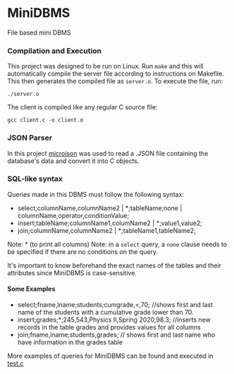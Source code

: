 # MiniDBMS
File based mini DBMS 


### Compilation and Execution
This project was designed to be run on Linux. 
Run `make` and this will automatically compile the server file according to instructions on Makefile. This then generates the compiled file as `server.o`. To execute the file, run:


```
./server.o
```
The client is compiled like any regular C source file:
```
gcc client.c -o client.o
```


### JSON Parser
In this project [microjson](https://gitlab.com/esr/microjson.git) was  used to read a .JSON file containing the database's data and convert it into C objects. 

### SQL-like syntax
Queries made in this DBMS must follow the following syntax: 
* select;columnName,columnName2 | *;tableName;none | columnName,operator,conditionValue; 
* insert;tableName;columnName1,columName2 | *;value1,value2;
* join;columnName,columnName2 | *;tableName1,tableName2;

Note: * (to print all columns)
Note: in a `select` query, a `none` clause needs to be specified if there are no conditions on the query. 

It's important to know beforehand the exact names of the tables and their attributes since MiniDBMS is case-sensitive. 

#### Some Examples

* select;fname,lname;students;cumgrade,<,70;  //shows first and last name of the students with a cumulative grade lower than 70.
* insert;grades;*;245,543,Physics II,Spring 2020,98.3; //inserts new records in the table grades and provides values for all columns
* join;fname,lname;students,grades; // shows first and last name who have information in the grades table

More examples of queries for MiniDBMS can be found and executed in [test.c](test.c)

